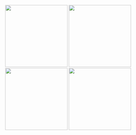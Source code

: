 <p float="left">
  <img src="https://github.com/user-attachments/assets/6544dba3-f51a-4cd1-ae8e-c0dc88e43926" width="200"/>
  <img src="https://github.com/user-attachments/assets/a5ef6c4d-77f3-4ef4-8363-c5207995f6a3" width="200"/>
  <img src="https://github.com/user-attachments/assets/2e210923-4f76-4b3c-95b8-ebd4c493f426" width="200"/>
  <img src="https://github.com/user-attachments/assets/ed36d1af-4b52-4291-9c46-d94bf85a2342" width="200"/>
</p>
